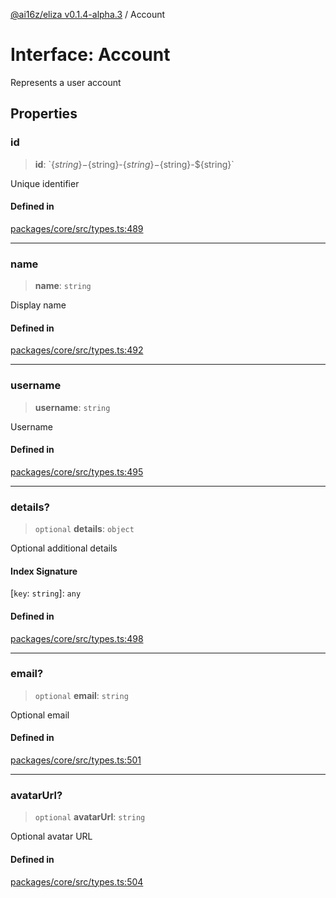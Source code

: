 [@ai16z/eliza v0.1.4-alpha.3](../index.md) / Account

# Interface: Account

Represents a user account

## Properties

### id

> **id**: \`$\{string\}-$\{string\}-$\{string\}-$\{string\}-$\{string\}\`

Unique identifier

#### Defined in

[packages/core/src/types.ts:489](https://github.com/BlueBoxGaming/eliza/blob/main/packages/core/src/types.ts#L489)

***

### name

> **name**: `string`

Display name

#### Defined in

[packages/core/src/types.ts:492](https://github.com/BlueBoxGaming/eliza/blob/main/packages/core/src/types.ts#L492)

***

### username

> **username**: `string`

Username

#### Defined in

[packages/core/src/types.ts:495](https://github.com/BlueBoxGaming/eliza/blob/main/packages/core/src/types.ts#L495)

***

### details?

> `optional` **details**: `object`

Optional additional details

#### Index Signature

 \[`key`: `string`\]: `any`

#### Defined in

[packages/core/src/types.ts:498](https://github.com/BlueBoxGaming/eliza/blob/main/packages/core/src/types.ts#L498)

***

### email?

> `optional` **email**: `string`

Optional email

#### Defined in

[packages/core/src/types.ts:501](https://github.com/BlueBoxGaming/eliza/blob/main/packages/core/src/types.ts#L501)

***

### avatarUrl?

> `optional` **avatarUrl**: `string`

Optional avatar URL

#### Defined in

[packages/core/src/types.ts:504](https://github.com/BlueBoxGaming/eliza/blob/main/packages/core/src/types.ts#L504)
